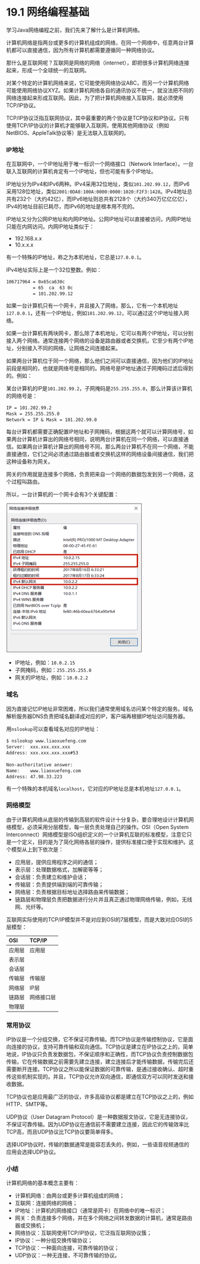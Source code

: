 # 19.1 网络编程基础

学习Java网络编程之前，我们先来了解什么是计算机网络。

计算机网络是指两台或更多的计算机组成的网络，在同一个网络中，任意两台计算机都可以直接通信，因为所有计算机都需要遵循同一种网络协议。

那什么是互联网呢？互联网是网络的网络（internet），即把很多计算机网络连接起来，形成一个全球统一的互联网。

对某个特定的计算机网络来说，它可能使用网络协议ABC，而另一个计算机网络可能使用网络协议XYZ。如果计算机网络各自的通讯协议不统一，就没法把不同的网络连接起来形成互联网。因此，为了把计算机网络接入互联网，就必须使用TCP/IP协议。

TCP/IP协议泛指互联网协议，其中最重要的两个协议是TCP协议和IP协议。只有使用TCP/IP协议的计算机才能够联入互联网，使用其他网络协议（例如NetBIOS、AppleTalk协议等）是无法联入互联网的。

### IP地址

在互联网中，一个IP地址用于唯一标识一个网络接口（Network Interface）。一台联入互联网的计算机肯定有一个IP地址，但也可能有多个IP地址。

IP地址分为IPv4和IPv6两种。IPv4采用32位地址，类似`101.202.99.12`，而IPv6采用128位地址，类似`2001:0DA8:100A:0000:0000:1020:F2F3:1428`。IPv4地址总共有232个（大约42亿），而IPv6地址则总共有2128个（大约340万亿亿亿亿），IPv4的地址目前已耗尽，而IPv6的地址是根本用不完的。

IP地址又分为公网IP地址和内网IP地址。公网IP地址可以直接被访问，内网IP地址只能在内网访问。内网IP地址类似于：

- 192.168.x.x
- 10.x.x.x

有一个特殊的IP地址，称之为本机地址，它总是`127.0.0.1`。

IPv4地址实际上是一个32位整数。例如：

```ascii
106717964 = 0x65ca630c
          = 65  ca  63 0c
          = 101.202.99.12
```

如果一台计算机只有一个网卡，并且接入了网络，那么，它有一个本机地址`127.0.0.1`，还有一个IP地址，例如`101.202.99.12`，可以通过这个IP地址接入网络。

如果一台计算机有两块网卡，那么除了本机地址，它可以有两个IP地址，可以分别接入两个网络。通常连接两个网络的设备是路由器或者交换机，它至少有两个IP地址，分别接入不同的网络，让网络之间连接起来。

如果两台计算机位于同一个网络，那么他们之间可以直接通信，因为他们的IP地址前段是相同的，也就是网络号是相同的。网络号是IP地址通过子网掩码过滤后得到的。例如：

某台计算机的IP是`101.202.99.2`，子网掩码是`255.255.255.0`，那么计算该计算机的网络号是：

```
IP = 101.202.99.2
Mask = 255.255.255.0
Network = IP & Mask = 101.202.99.0
```

每台计算机都需要正确配置IP地址和子网掩码，根据这两个就可以计算网络号，如果两台计算机计算出的网络号相同，说明两台计算机在同一个网络，可以直接通信。如果两台计算机计算出的网络号不同，那么两台计算机不在同一个网络，不能直接通信，它们之间必须通过路由器或者交换机这样的网络设备间接通信，我们把这种设备称为网关。

网关的作用就是连接多个网络，负责把来自一个网络的数据包发到另一个网络，这个过程叫路由。

所以，一台计算机的一个网卡会有3个关键配置：

![network](pic/19.1-%E7%BD%91%E7%BB%9C%E7%BC%96%E7%A8%8B%E5%9F%BA%E7%A1%80/l)

- IP地址，例如：`10.0.2.15`
- 子网掩码，例如：`255.255.255.0`
- 网关的IP地址，例如：`10.0.2.2`

### 域名

因为直接记忆IP地址非常困难，所以我们通常使用域名访问某个特定的服务。域名解析服务器DNS负责把域名翻译成对应的IP，客户端再根据IP地址访问服务器。

用`nslookup`可以查看域名对应的IP地址：

```
$ nslookup www.liaoxuefeng.com
Server:  xxx.xxx.xxx.xxx
Address: xxx.xxx.xxx.xxx#53

Non-authoritative answer:
Name:    www.liaoxuefeng.com
Address: 47.98.33.223
```

有一个特殊的本机域名`localhost`，它对应的IP地址总是本机地址`127.0.0.1`。

### 网络模型

由于计算机网络从底层的传输到高层的软件设计十分复杂，要合理地设计计算机网络模型，必须采用分层模型，每一层负责处理自己的操作。OSI（Open System Interconnect）网络模型是ISO组织定义的一个计算机互联的标准模型，注意它只是一个定义，目的是为了简化网络各层的操作，提供标准接口便于实现和维护。这个模型从上到下依次是：

- 应用层，提供应用程序之间的通信；
- 表示层：处理数据格式，加解密等等；
- 会话层：负责建立和维护会话；
- 传输层：负责提供端到端的可靠传输；
- 网络层：负责根据目标地址选择路由来传输数据；
- 链路层和物理层负责把数据进行分片并且真正通过物理网络传输，例如，无线网、光纤等。

互联网实际使用的TCP/IP模型并不是对应到OSI的7层模型，而是大致对应OSI的5层模型：

| OSI    | TCP/IP     |
| :----- | :--------- |
| 应用层 | 应用层     |
| 表示层 |            |
| 会话层 |            |
| 传输层 | 传输层     |
| 网络层 | IP层       |
| 链路层 | 网络接口层 |
| 物理层 |            |

### 常用协议

IP协议是一个分组交换，它不保证可靠传输。而TCP协议是传输控制协议，它是面向连接的协议，支持可靠传输和双向通信。TCP协议是建立在IP协议之上的，简单地说，IP协议只负责发数据包，不保证顺序和正确性，而TCP协议负责控制数据包传输，它在传输数据之前需要先建立连接，建立连接后才能传输数据，传输完后还需要断开连接。TCP协议之所以能保证数据的可靠传输，是通过接收确认、超时重传这些机制实现的。并且，TCP协议允许双向通信，即通信双方可以同时发送和接收数据。

TCP协议也是应用最广泛的协议，许多高级协议都是建立在TCP协议之上的，例如HTTP、SMTP等。

UDP协议（User Datagram Protocol）是一种数据报文协议，它是无连接协议，不保证可靠传输。因为UDP协议在通信前不需要建立连接，因此它的传输效率比TCP高，而且UDP协议比TCP协议要简单得多。

选择UDP协议时，传输的数据通常是能容忍丢失的，例如，一些语音视频通信的应用会选择UDP协议。

### 小结

计算机网络的基本概念主要有：

- 计算机网络：由两台或更多计算机组成的网络；
- 互联网：连接网络的网络；
- IP地址：计算机的网络接口（通常是网卡）在网络中的唯一标识；
- 网关：负责连接多个网络，并在多个网络之间转发数据的计算机，通常是路由器或交换机；
- 网络协议：互联网使用TCP/IP协议，它泛指互联网协议簇；
- IP协议：一种分组交换传输协议；
- TCP协议：一种面向连接，可靠传输的协议；
- UDP协议：一种无连接，不可靠传输的协议。
